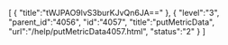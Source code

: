 [
	{
		"title":"tWJPAO9lvS3burKJvQn6JA=="
	},
	{
		"level":"3",
		"parent_id":"4056",
		"id":"4057",
		"title":"putMetricData",
		"url":"/help/putMetricData4057.html",
		"status":"2"
	}
]